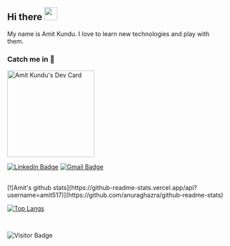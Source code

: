 ## Hi there <img src="https://raw.githubusercontent.com/aemmadi/aemmadi/master/wave.gif" width="30px">

My name is Amit Kundu. I love to learn new technologies and play with them. 



### Catch me in 🤗  
<a href="https://app.daily.dev/amit517"><img src="https://api.daily.dev/devcards/277f047f07914254a32f2afaab4799ff.png?r=2y5" width="200" alt="Amit Kundu's Dev Card"/>
  
[![Linkedin Badge](https://img.shields.io/badge/LinkedIn%20-blue?style=flat&logo=linkedin&labelColor=blue)](https://www.linkedin.com/in/amit-kundu-345a79119/) [![Gmail Badge](https://img.shields.io/badge/email-red?style=flat&logo=Gmail&logoColor=white&link=mailto:kundu.amit517@gmail.com)](mailto:kundu.amit517@gmail.com)

<br>
[![Amit's github stats](https://github-readme-stats.vercel.app/api?username=amit517)](https://github.com/anuraghazra/github-readme-stats)

  
[![Top Langs](https://github-readme-stats.vercel.app/api/top-langs/?username=amit517&layout=compact)](https://github.com/anuraghazra/github-readme-stats)


<br>

![Visitor Badge](https://visitor-badge.laobi.icu/badge?page_id=amit517.amit517)
